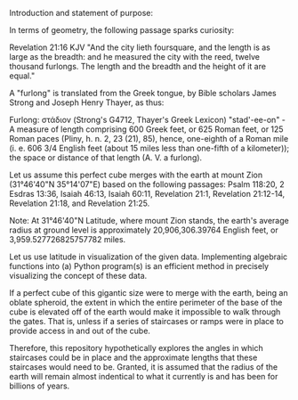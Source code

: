Introduction and statement of purpose:

In terms of geometry, the following passage sparks curiosity:

Revelation 21:16 KJV "And the city lieth foursquare, and the length is as large as the breadth: 
and he measured the city with the reed, twelve thousand furlongs. The length and the breadth 
and the height of it are equal."

A "furlong" is translated from the Greek tongue, by Bible scholars James Strong and Joseph Henry Thayer, as thus:

Furlong: στάδιον (Strong's G4712, Thayer's Greek Lexicon) "stad'-ee-on" - A measure of length 
comprising 600 Greek feet, or 625 Roman feet, or 125 Roman paces (Pliny, h. n. 2, 23 (21), 85), 
hence, one-eighth of a Roman mile (i. e. 606 3/4 English feet (about 15 miles less than one-fifth 
of a kilometer)); the space or distance of that length (A. V. a furlong).

Let us assume this perfect cube merges with the earth at mount Zion (31°46'40"N 35°14'07"E) based on the following passages:
Psalm 118:20, 2 Esdras 13:36, Isaiah 46:13, Isaiah 60:11, Revelation 21:1, Revelation 21:12-14, Revelation 21:18, and Revelation 21:25.

Note: At 31°46'40"N Latitude, where mount Zion stands, the earth's average radius at ground level is approximately
20,906,306.39764 English feet, or 3,959.527726825757782 miles.

Let us use latitude in visualization of the given data. Implementing algebraic functions into 
(a) Python program(s) is an efficient method in precisely visualizing the concept of these data.

If a perfect cube of this gigantic size were to merge with the earth, being an oblate spheroid, the extent in 
which the entire perimeter of the base of the cube is elevated off of the earth would make it impossible 
to walk through the gates. That is, unless if a series of staircases or ramps were in place to provide 
access in and out of the cube. 

Therefore, this repository hypothetically explores the angles in which staircases could be in place 
and the approximate lengths that these staircases would need to be. Granted, it is assumed that the
radius of the earth will remain almost indentical to what it currently is and has been for billions of years.
